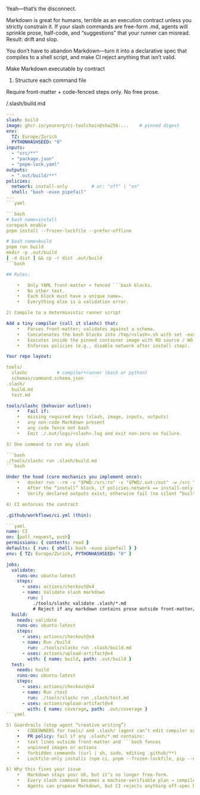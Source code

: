 Yeah—that’s the disconnect.

Markdown is great for humans, terrible as an execution contract unless you strictly constrain it. If your slash commands are free-form .md, agents will sprinkle prose, half-code, and “suggestions” that your runner can misread. Result: drift and slop.

You don’t have to abandon Markdown—turn it into a declarative spec that compiles to a shell script, and make CI reject anything that isn’t valid.

Make Markdown executable by contract

1) Structure each command file

Require front-matter + code-fenced steps only. No free prose.

/.slash/build.md
```yaml
---
slash: build
image: ghcr.io/yourorg/ci-toolchain@sha256:...    # pinned digest
env:
  TZ: Europe/Zurich
  PYTHONHASHSEED: "0"
inputs:
  - "src/**"
  - "package.json"
  - "pnpm-lock.yaml"
outputs:
  - ".out/build/**"
policies:
  network: install-only         # or: "off" | "on"
  shell: "bash -euxo pipefail"
---
```yaml

```bash
# bash name=install
corepack enable
pnpm install --frozen-lockfile --prefer-offline

# bash name=build
pnpm run build
mkdir -p .out/build
[ -d dist ] && cp -r dist .out/build
```bash

## Rules:

	•	Only YAML front-matter + fenced ```bash blocks.
	•	No other text.
	•	Each block must have a unique name=.
	•	Everything else is a validation error.

2) Compile to a deterministic runner script

Add a tiny compiler (call it slashc) that:
	•	Parses front-matter; validates against a schema.
	•	Concatenates the bash blocks into /tmp/<slash>.sh with set -euxo pipefail.
	•	Executes inside the pinned container image with RO source / WO artifacts.
	•	Enforces policies (e.g., disable network after install step).

Your repo layout:

tools/
  slashc           # compiler+runner (bash or python)
  schemas/command.schema.json
.slash/
  build.md
  test.md

tools/slashc (behavior outline):
	•	Fail if:
	•	missing required keys (slash, image, inputs, outputs)
	•	any non-code Markdown present
	•	any code fence not bash
	•	Emit ./.out/logs/<slash>.log and exit non-zero on failure.

3) One command to run any slash

```bash
./tools/slashc run .slash/build.md
```bash

Under the hood (core mechanics you implement once):
	•	docker run --rm -v "$PWD:/src:ro" -v "$PWD/.out:/out" -w /src "$IMAGE" bash -lc '<compiled script>'
	•	After the “install” block, if policies.network == install-only, set iptables or env to block network (or just npm/pip --offline where possible).
	•	Verify declared outputs exist; otherwise fail (no silent “built somewhere else”).

4) CI enforces the contract

.github/workflows/ci.yml (thin):

```yaml
name: CI
on: [pull_request, push]
permissions: { contents: read }
defaults: { run: { shell: bash -euxo pipefail } }
env: { TZ: Europe/Zurich, PYTHONHASHSEED: "0" }

jobs:
  validate:
    runs-on: ubuntu-latest
    steps:
      - uses: actions/checkout@v4
      - name: Validate slash markdown
        run: |
          ./tools/slashc validate .slash/*.md
          # Reject if any markdown contains prose outside front-matter/code fences
  build:
    needs: validate
    runs-on: ubuntu-latest
    steps:
      - uses: actions/checkout@v4
      - name: Run /build
        run: ./tools/slashc run .slash/build.md
      - uses: actions/upload-artifact@v4
        with: { name: build, path: .out/build }
  test:
    needs: build
    runs-on: ubuntu-latest
    steps:
      - uses: actions/checkout@v4
      - name: Run /test
        run: ./tools/slashc run .slash/test.md
      - uses: actions/upload-artifact@v4
        with: { name: coverage, path: .out/coverage }
```yaml

5) Guardrails (stop agent “creative writing”)
	•	CODEOWNERS for tools/ and .slash/ (agent can’t edit compiler or schema).
	•	PR policy: fail if any .slash/*.md contains:
	•	text lines outside front-matter and ```bash fences
	•	unpinned images or actions
	•	forbidden commands (curl | sh, sudo, editing .github/**)
	•	Lockfile-only installs (npm ci, pnpm --frozen-lockfile, pip --no-deps).

6) Why this fixes your issue
	•	Markdown stays your UX, but it’s no longer free-form.
	•	Every slash command becomes a machine-verifiable plan → compiled to a pure, idempotent script → executed in a clean room.
	•	Agents can propose Markdown, but CI rejects anything off-spec before it ever runs.